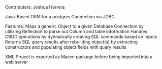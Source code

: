 Contributors:
Joshua Herrera


Java-Based ORM for a postgres Connection via JDBC

Features:
Maps a generic Object to a given Database Connection by utilizing Reflection to parse out Column and table information
Handles CRUD operations by dynmaically creating SQL commands based on Inputs
Returns SQL query results after rebuilding object(s) by extracting constructors and populating object fields with query results

XML
Project is exported as Maven package before being imported into a web server
